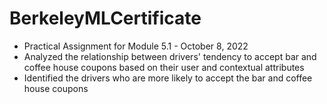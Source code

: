 # BerkeleyMLCertificate

- Practical Assignment for Module 5.1 - October 8, 2022
- Analyzed the relationship between drivers' tendency to accept bar and coffee house coupons based on their user and contextual attributes
- Identified the drivers who are more likely to accept the bar and coffee house coupons
